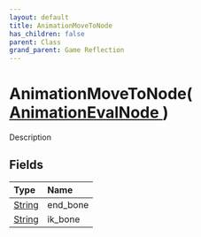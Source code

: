 ```yaml
---
layout: default
title: AnimationMoveToNode
has_children: false
parent: Class
grand_parent: Game Reflection
---
```

# AnimationMoveToNode( [ AnimationEvalNode ](/docs/game-reflection/classes/animation_eval_node) )
Description 

## Fields

| Type | Name |
|:-------------|:--------------|
| [String](/docs/game-reflection/components/string) | end_bone |
| [String](/docs/game-reflection/components/string) | ik_bone |

